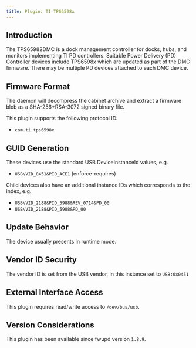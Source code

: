 ```yaml
---
title: Plugin: TI TPS6598x
---
```


## Introduction

The TPS65982DMC is a dock management controller for docks, hubs, and monitors implementing TI PD
controllers. Suitable Power Delivery (PD) Controller devices include TPS6598x which are updated as
part of the DMC firmware. There may be multiple PD devices attached to each DMC device.

## Firmware Format

The daemon will decompress the cabinet archive and extract a firmware blob as a SHA-256+RSA-3072
signed binary file.

This plugin supports the following protocol ID:

* `com.ti.tps6598x`

## GUID Generation

These devices use the standard USB DeviceInstanceId values, e.g.

* `USB\VID_0451&PID_ACE1` (enforce-requires)

Child devices also have an additional instance IDs which corresponds to the index, e.g.

* `USB\VID_2188&PID_5988&REV_0714&PD_00`
* `USB\VID_2188&PID_5988&PD_00`

## Update Behavior

The device usually presents in runtime mode.

## Vendor ID Security

The vendor ID is set from the USB vendor, in this instance set to `USB:0x0451`

## External Interface Access

This plugin requires read/write access to `/dev/bus/usb`.

## Version Considerations

This plugin has been available since fwupd version `1.8.9`.
